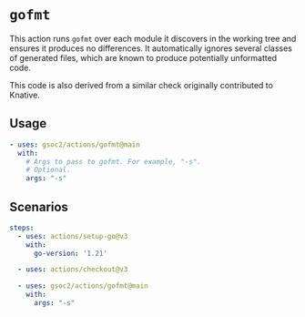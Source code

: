 # `gofmt`

This action runs `gofmt` over each module it discovers in the working tree and
ensures it produces no differences.  It automatically ignores several classes of
generated files, which are known to produce potentially unformatted code.

This code is also derived from a similar check originally contributed to
Knative.


## Usage

```yaml
- uses: gsoc2/actions/gofmt@main
  with:
    # Args to pass to gofmt. For example, "-s".
    # Optional.
    args: "-s"
```

## Scenarios

```yaml
steps:
  - uses: actions/setup-go@v3
    with:
      go-version: '1.21'

  - uses: actions/checkout@v3

  - uses: gsoc2/actions/gofmt@main
    with:
      args: "-s"
```
